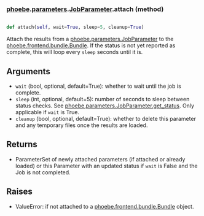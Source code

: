 ### [phoebe](phoebe.md).[parameters](phoebe.parameters.md).[JobParameter](phoebe.parameters.JobParameter.md).attach (method)


```py

def attach(self, wait=True, sleep=5, cleanup=True)

```



Attach the results from a [phoebe.parameters.JobParameter](phoebe.parameters.JobParameter.md) to the
[phoebe.frontend.bundle.Bundle](phoebe.frontend.bundle.Bundle.md).  If the status is not yet reported as
complete, this will loop every `sleep` seconds until it is.

Arguments
---------
* `wait` (bool, optional, default=True): whether to wait until the job
    is complete.
* `sleep` (int, optional, default=5): number of seconds to sleep between
    status checks.  See [phoebe.parameters.JobParameter.get_status](phoebe.parameters.JobParameter.get_status.md).
    Only applicable if `wait` is True.
* `cleanup` (bool, optional, default=True): whether to delete this
    parameter and any temporary files once the results are loaded.

Returns
---------
* ParameterSet of newly attached parameters (if attached or already
    loaded) or this Parameter with an updated status if `wait` is False
    and the Job is not completed.

Raises
-----------
* ValueError: if not attached to a [phoebe.frontend.bundle.Bundle](phoebe.frontend.bundle.Bundle.md) object.


